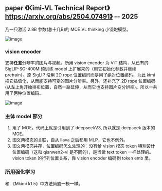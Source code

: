 ## paper 《Kimi-VL Technical Report》 https://arxiv.org/abs/2504.07491》 -- 2025

乃一只激活 2.8B 参数(总十几B)的 MOE VL thinking 小钢炮模型。

![image](https://github.com/user-attachments/assets/25597b0f-df89-471f-ad51-4d25de90f94c)

### vision encoder 
支持**任意**分辨率的图片与视频。所用 vision encoder 为 ViT 结构，从已有的 SigLIP-SO-400M 预训练 model 上扩展来的（用它初始化参数并继续 pretrain）。原 SigLIP 没用 2D rope 位置编码而是用了绝对位置编码，为此 kimi 把它插值化，从而能支持可变的图片分辨率。另外，还补充了 2D rope 位置编码(从左上角开始排布位置，自然一路延伸，从而它也支持图片变分辨率)。所以一共用了两种位置编码。
   
![image](https://github.com/user-attachments/assets/02d2d8cc-8ae9-4e8d-9b19-49bd5f3ab149)

### 主体 model 部分
1. 用了 MOE。代码上就是引用到了 deepseekV3, 所以就是 deepseek 版本的 MOE。
2. 图文两模态的关联，自从 llava 之后都用 MLP，它也不例外。
3. 图文两模态并存，位置编码怎么处理的：没有给 vision 模态 token 特别设计位置编码（这和 qianwen2-vl 是不同的），是当做 text token 一样处理的。vision token 的行列位置关系，靠 vision encoder 编码到 token emb 里。

### 所用强化学习
和 《Mkimi k1.5》中方法简直一模一样。

